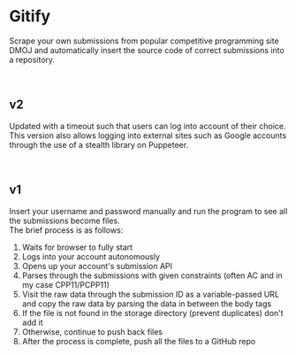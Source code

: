 # Gitify
Scrape your own submissions from popular competitive programming site DMOJ and automatically insert the source code of correct submissions into a repository.

<br>

## v2 
Updated with a timeout such that users can log into account of their choice. This version also allows logging into external sites such as Google accounts through the use of a stealth library on Puppeteer. 

<br>

## v1
Insert your username and password manually and run the program to see all the submissions become files. <br>
The brief process is as follows:
<ol>
  <li>Waits for browser to fully start</li>
  <li>Logs into your account autonomously</li>
  <li>Opens up your account's submission API</li>
  <li>Parses through the submissions with given constraints (often AC and in my case CPP11/PCPP11)</li>
  <li>Visit the raw data through the submission ID as a variable-passed URL and copy the raw data by parsing the data in between the body tags</li>
  <li>If the file is not found in the storage directory (prevent duplicates) don't add it</li>
  <li>Otherwise, continue to push back files</li>
  <li>After the process is complete, push all the files to a GitHub repo</li>
</ol>
